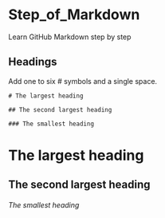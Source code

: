 # Step_of_Markdown
Learn GitHub Markdown step by step

## Headings
Add one to six # symbols and a single space.

`# The largest heading`

`## The second largest heading`

`### The smallest heading`
# The largest heading
## The second largest heading
###### The smallest heading